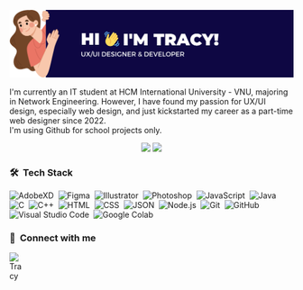 <p align="right"><img src="Assets/banner.png" max-width = "100%" height = "auto"></p>
<p align="left" width="150px"> I'm currently an IT student at HCM International University - VNU, majoring in Network Engineering. However, I have found my passion for UX/UI design, especially web design, and just kickstarted my career as a part-time web designer since 2022.<br>I'm using Github for school projects only.</p>

<p align="center">
<img src="https://github.com/TracyHT/stats/blob/master/generated/languages.svg">
<img src="https://github.com/TracyHT/stats/blob/master/generated/overview.svg">
</p>

### 🛠 &nbsp;Tech Stack
![AdobeXD](https://img.shields.io/badge/Adobe%20XD-05122A?style=flat&logo=Adobe-XD)&nbsp;
![Figma](https://img.shields.io/badge/-Figma-05122A?style=flat&logo=Figma)&nbsp;
![Illustrator](https://img.shields.io/badge/-Illustrator-05122A?style=flat&logo=adobe-illustrator)&nbsp;
![Photoshop](https://img.shields.io/badge/-Photoshop-05122A?style=flat&logo=adobe-photoshop)&nbsp;
![JavaScript](https://img.shields.io/badge/-JavaScript-05122A?style=flat&logo=javascript)&nbsp;
![Java](https://img.shields.io/badge/-Java-05122A?style=flat&logo=Java&logoColor=FFA518)&nbsp;
![C](https://img.shields.io/badge/-C-05122A?style=flat&logo=C&logoColor=A8B9CC)&nbsp;
![C++](https://img.shields.io/badge/-C++-05122A?style=flat&logo=C%2B%2B&logoColor=00599C)&nbsp;
![HTML](https://img.shields.io/badge/-HTML-05122A?style=flat&logo=HTML5)&nbsp;
![CSS](https://img.shields.io/badge/-CSS-05122A?style=flat&logo=CSS3&logoColor=1572B6)&nbsp;
![JSON](https://img.shields.io/badge/-JSON-05122A?style=flat&logo=json&logoColor=000000)&nbsp;
![Node.js](https://img.shields.io/badge/-Node.js-05122A?style=flat&logo=node.js&logoColor=339933)&nbsp;
![Git](https://img.shields.io/badge/-Git-05122A?style=flat&logo=git)&nbsp;
![GitHub](https://img.shields.io/badge/-GitHub-05122A?style=flat&logo=github)&nbsp;
![Visual Studio Code](https://img.shields.io/badge/-Visual%20Studio%20Code-05122A?style=flat&logo=visual-studio-code&logoColor=007ACC)&nbsp;
![Google Colab](https://img.shields.io/badge/-Google%20Colab-05122A?style=flat&logo=google-colab&logoColor=F9AB00)&nbsp;

### :link: &nbsp;Connect with me
<a href="https://www.facebook.com/thuythanh1623">
  <img align="left" alt="Tracy" width="22px" src="https://cdn.jsdelivr.net/npm/simple-icons@v3/icons/facebook.svg" />
</a>


